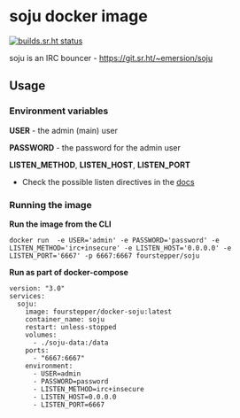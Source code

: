 # soju docker image

[![builds.sr.ht status](https://builds.sr.ht/~fourstepper/docker-soju.svg)](https://builds.sr.ht/~fourstepper/docker-soju?)

soju is an IRC bouncer - https://git.sr.ht/~emersion/soju

## Usage

### Environment variables

**USER** - the admin (main) user

**PASSWORD** - the password for the admin user

**LISTEN_METHOD**, **LISTEN_HOST**, **LISTEN_PORT**

- Check the possible listen directives in the [docs](https://git.sr.ht/~emersion/soju/tree/master/item/doc/soju.1.scd)

### Running the image

**Run the image from the CLI**

`docker run  -e USER='admin' -e PASSWORD='password' -e LISTEN_METHOD='irc+insecure' -e LISTEN_HOST='0.0.0.0' -e LISTEN_PORT='6667' -p 6667:6667 fourstepper/soju`


**Run as part of docker-compose**

```
version: "3.0"
services:
  soju:
    image: fourstepper/docker-soju:latest
    container_name: soju
    restart: unless-stopped
    volumes:
      - ./soju-data:/data
    ports:
      - "6667:6667"
    environment:
      - USER=admin
      - PASSWORD=password
      - LISTEN_METHOD=irc+insecure
      - LISTEN_HOST=0.0.0.0
      - LISTEN_PORT=6667
```
